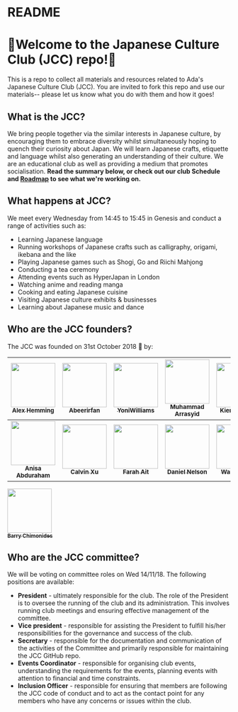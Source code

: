 # README
# 🗾Welcome to the Japanese Culture Club (JCC) repo!🌸
This is a repo to collect all materials and resources related to Ada's Japanese Culture Club (JCC). You are invited to fork this repo and use our materials-- please let us know what you do with them and how it goes!

## What is the JCC?
We bring people together via the similar interests in Japanese culture, by encouraging them to embrace diversity whilst simultaneously hoping to quench their curiosity about Japan.
We will learn Japanese crafts, etiquette and language whilst also generating an understanding of their culture.
We are an educational club as well as providing a medium that promotes socialisation.
**Read the summary below, or check out our club Schedule and [Roadmap](https://docs.google.com/presentation/d/1y9HWxOAOBESb9N5SdeS4GuuCORGiCYX3ozi4u6DcILg/edit?usp=sharing) to see what we're working on.**

## What happens at JCC?
We meet every Wednesday from 14:45 to 15:45 in Genesis and conduct a range of activities such as:
- Learning Japanese language
- Running workshops of Japanese crafts such as calligraphy, origami, ikebana and the like
- Playing Japanese games such as Shogi, Go and Riichi Mahjong
- Conducting a tea ceremony
- Attending events such as HyperJapan in London
- Watching anime and reading manga
- Cooking and eating Japanese cuisine
- Visiting Japanese culture exhibits & businesses
- Learning about Japanese music and dance

## Who are the JCC founders?
The JCC was founded on 31st October 2018 🎃 by:

<!-- ALL-CONTRIBUTORS-LIST:START - Do not remove or modify this section -->
<!-- prettier-ignore -->
| [<img src="https://avatars1.githubusercontent.com/u/31309953?s=460&v=4" width="100px;"/><br /><sub><b>Alex Hemming</b></sub>](https://github.com/alexhemming) | [<img src="https://avatars1.githubusercontent.com/u/42802938?s=460&v=4" width="100px;"/><br /><sub><b>Abeerirfan</b></sub>](https://github.com/Abeerirfan) | [<img src="https://avatars2.githubusercontent.com/u/42770463?s=460&v=4" width="100px;"/><br /><sub><b>YoniWilliams</b></sub>](https://github.com/YoniWilliams) | [<img src="https://avatars3.githubusercontent.com/u/42770575?s=460&v=4" width="100px;"/><br /><sub><b>Muhammad Arrasyid</b></sub>](https://github.com/MuhammadArr01) | [<img src="https://avatars0.githubusercontent.com/u/42808957?s=460&v=4" width="100px;"/><br /><sub><b>Kien Nguyen</b></sub>](https://github.com/Knguyen2909) | 
| :---: | :---: | :---: | :---: | :---: | 
| [<img src="https://avatars3.githubusercontent.com/u/42807431?s=460&v=4" width="100px;"/><br /><sub><b>Anisa Abduraham</b></sub>](https://github.com/anisaabdurahman) | [<img src="https://avatars2.githubusercontent.com/u/43068487?s=460&v=4" width="100px;"/><br /><sub><b>Calvin Xu</b></sub>](https://github.com/koulze) | [<img src="https://avatars2.githubusercontent.com/u/42808411?s=460&v=4" width="100px;"/><br /><sub><b>Farah Ait</b></sub>](https://github.com/farahait) | [<img src="https://avatars0.githubusercontent.com/u/42809002?s=460&v=4" width="100px;"/><br /><sub><b>Daniel Nelson</b></sub>](https://github.com/dani3l16) | [<img src="https://avatars0.githubusercontent.com/u/42803065?s=460&v=4" width="100px;"/><br /><sub><b>Wares Islam</b></sub>](https://github.com/LowPing001) |
 [<img src="https://avatars0.githubusercontent.com/u/42803029?s=460&v=4" width="100px;"/><br /><sub><b>Barry Chimonides</b></sub>](https://github.com/BarryChim) 
## Who are the JCC committee?
We will be voting on committee roles on Wed 14/11/18. The following positions are available:
- **President** - ultimately responsible for the club. The role of the President is to oversee the running of the club and its administration. This involves running club meetings and ensuring effective management of the committee. 
- **Vice president** - responsible for assisting the President to fulfill his/her responsibilities for the governance and success of the club.
- **Secretary** - responsible for the documentation and communication of the activities of the Committee and primarily responsible for maintaining the JCC GitHub repo.
- **Events Coordinator** - responsible for organising club events, understanding the requirements for the events, planning events with attention to financial and time constraints.
- **Inclusion Officer** - responsible for ensuring that members are following the JCC code of conduct and to act as the contact point for any members who have any concerns or issues within the club.
